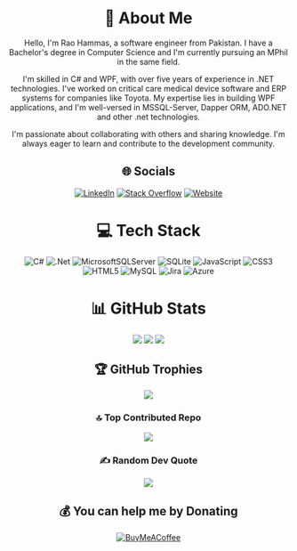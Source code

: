 <div align="center">

# 💫 About Me
Hello, I'm Rao Hammas, a software engineer from Pakistan. I have a Bachelor's degree in Computer Science and I'm currently pursuing an MPhil in the same field.

I'm skilled in C# and WPF, with over five years of experience in .NET technologies. I've worked on critical care medical device software and ERP systems for companies like Toyota. My expertise lies in building WPF applications, and I'm well-versed in MSSQL-Server, Dapper ORM, ADO.NET and other .net technologies.

I'm passionate about collaborating with others and sharing knowledge. I'm always eager to learn and contribute to the development community.

## 🌐 Socials
[![LinkedIn](https://img.shields.io/badge/LinkedIn-%230077B5.svg?logo=linkedin&logoColor=white)](https://linkedin.com/in/rao-hammas) [![Stack Overflow](https://img.shields.io/badge/-Stackoverflow-FE7A16?logo=stack-overflow&logoColor=white)](https://stackoverflow.com/users/6612831) [![Website](https://img.shields.io/badge/-Website-230077B5?logo=git&logoColor=white)](https://raohammas.github.io) 

# 💻 Tech Stack
![C#](https://img.shields.io/badge/c%23-%23239120.svg?style=for-the-badge&logo=c-sharp&logoColor=white)
![.Net](https://img.shields.io/badge/.NET-5C2D91?style=for-the-badge&logo=.net&logoColor=white)
![MicrosoftSQLServer](https://img.shields.io/badge/Microsoft%20SQL%20Sever-CC2927?style=for-the-badge&logo=microsoft%20sql%20server&logoColor=white)
![SQLite](https://img.shields.io/badge/sqlite-%2307405e.svg?style=for-the-badge&logo=sqlite&logoColor=white)
![JavaScript](https://img.shields.io/badge/javascript-%23323330.svg?style=for-the-badge&logo=javascript&logoColor=%23F7DF1E)
![CSS3](https://img.shields.io/badge/css3-%231572B6.svg?style=for-the-badge&logo=css3&logoColor=white)
![HTML5](https://img.shields.io/badge/html5-%23E34F26.svg?style=for-the-badge&logo=html5&logoColor=white)
![MySQL](https://img.shields.io/badge/mysql-%2300f.svg?style=for-the-badge&logo=mysql&logoColor=white)
![Jira](https://img.shields.io/badge/jira-%230A0FFF.svg?style=for-the-badge&logo=jira&logoColor=white)
![Azure](https://img.shields.io/badge/azure-%230072C6.svg?style=for-the-badge&logo=azure-devops&logoColor=white)

# 📊 GitHub Stats
![](https://github-readme-streak-stats.herokuapp.com/?user=RaoHammas&theme=radical&hide_border=true&column=-1&show_icons=true)
![](https://github-readme-stats.vercel.app/api?username=RaoHammas&theme=radical&hide_border=true&include_all_commits=true&count_private=true&column=-1&show_icons=true)
![](https://github-readme-stats.vercel.app/api/top-langs/?username=RaoHammas&theme=radical&hide_border=true&include_all_commits=true&count_private=true&layout=donut-vertical&show_icons=true)  

## 🏆 GitHub Trophies
![](https://github-profile-trophy.vercel.app/?username=RaoHammas&theme=radical&no-frame=true&no-bg=false&margin-w=4&column=-1)

### 🔝 Top Contributed Repo
![](https://github-contributor-stats.vercel.app/api?username=RaoHammas&limit=5&theme=radical&combine_all_yearly_contributions=true)

### ✍️ Random Dev Quote
![](https://quotes-github-readme.vercel.app/api?type=vetical&theme=radical)



## 💰 You can help me by Donating
[![BuyMeACoffee](https://img.shields.io/badge/Buy%20Me%20a%20Coffee-ffdd00?style=for-the-badge&logo=buy-me-a-coffee&logoColor=black)](https://buymeacoffee.com/hammas)

</div>
